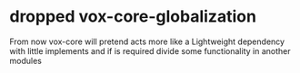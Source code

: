 # dropped vox-core-globalization

From now vox-core will pretend acts more like a Lightweight dependency with little implements and if is required divide some functionality in another modules 
